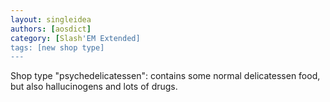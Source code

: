 ```yaml
---
layout: singleidea
authors: [aosdict]
category: [Slash'EM Extended]
tags: [new shop type]
---
```

Shop type "psychedelicatessen": contains some normal delicatessen food, but also hallucinogens and lots of drugs.
